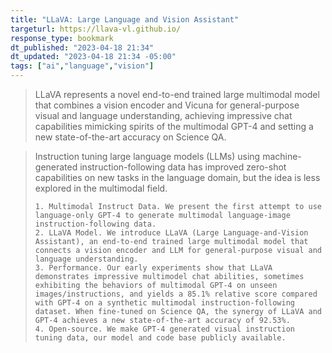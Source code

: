 ```yaml
---
title: "LLaVA: Large Language and Vision Assistant"
targeturl: https://llava-vl.github.io/ 
response_type: bookmark
dt_published: "2023-04-18 21:34"
dt_updated: "2023-04-18 21:34 -05:00"
tags: ["ai","language","vision"]
---
```


> LLaVA represents a novel end-to-end trained large multimodal model that combines a vision encoder and Vicuna for general-purpose visual and language understanding, achieving impressive chat capabilities mimicking spirits of the multimodal GPT-4 and setting a new state-of-the-art accuracy on Science QA.

> Instruction tuning large language models (LLMs) using machine-generated instruction-following data has improved zero-shot capabilities on new tasks in the language domain, but the idea is less explored in the multimodal field.
> 
>     1. Multimodal Instruct Data. We present the first attempt to use language-only GPT-4 to generate multimodal language-image instruction-following data.
>     2. LLaVA Model. We introduce LLaVA (Large Language-and-Vision Assistant), an end-to-end trained large multimodal model that connects a vision encoder and LLM for general-purpose visual and language understanding.
>     3. Performance. Our early experiments show that LLaVA demonstrates impressive multimodel chat abilities, sometimes exhibiting the behaviors of multimodal GPT-4 on unseen images/instructions, and yields a 85.1% relative score compared with GPT-4 on a synthetic multimodal instruction-following dataset. When fine-tuned on Science QA, the synergy of LLaVA and GPT-4 achieves a new state-of-the-art accuracy of 92.53%.
>     4. Open-source. We make GPT-4 generated visual instruction tuning data, our model and code base publicly available.

